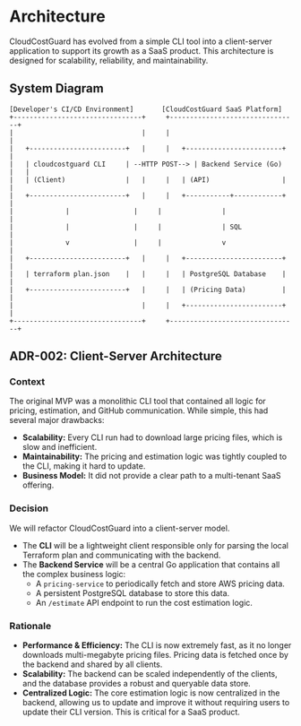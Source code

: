 # Architecture

CloudCostGuard has evolved from a simple CLI tool into a client-server application to support its growth as a SaaS product. This architecture is designed for scalability, reliability, and maintainability.

## System Diagram

```
[Developer's CI/CD Environment]       [CloudCostGuard SaaS Platform]
+--------------------------------+     +--------------------------------+
|                                |     |                                |
|   +------------------------+   |     |   +------------------------+   |
|   | cloudcostguard CLI     | --HTTP POST--> | Backend Service (Go)   |   |
|   | (Client)               |   |     |   | (API)                  |   |
|   +------------------------+   |     |   +-----------+------------+   |
|             |                |     |               |                |
|             |                |     |               | SQL            |
|             v                |     |               v                |
|   +------------------------+   |     |   +------------------------+   |
|   | terraform plan.json    |   |     |   | PostgreSQL Database    |   |
|   +------------------------+   |     |   | (Pricing Data)         |   |
|                                |     |   +------------------------+   |
+--------------------------------+     +--------------------------------+
```

## ADR-002: Client-Server Architecture

### Context

The original MVP was a monolithic CLI tool that contained all logic for pricing, estimation, and GitHub communication. While simple, this had several major drawbacks:
- **Scalability:** Every CLI run had to download large pricing files, which is slow and inefficient.
- **Maintainability:** The pricing and estimation logic was tightly coupled to the CLI, making it hard to update.
- **Business Model:** It did not provide a clear path to a multi-tenant SaaS offering.

### Decision

We will refactor CloudCostGuard into a client-server model.
- The **CLI** will be a lightweight client responsible only for parsing the local Terraform plan and communicating with the backend.
- The **Backend Service** will be a central Go application that contains all the complex business logic:
  - A `pricing-service` to periodically fetch and store AWS pricing data.
  - A persistent PostgreSQL database to store this data.
  - An `/estimate` API endpoint to run the cost estimation logic.

### Rationale

- **Performance & Efficiency:** The CLI is now extremely fast, as it no longer downloads multi-megabyte pricing files. Pricing data is fetched once by the backend and shared by all clients.
- **Scalability:** The backend can be scaled independently of the clients, and the database provides a robust and queryable data store.
- **Centralized Logic:** The core estimation logic is now centralized in the backend, allowing us to update and improve it without requiring users to update their CLI version. This is critical for a SaaS product.
